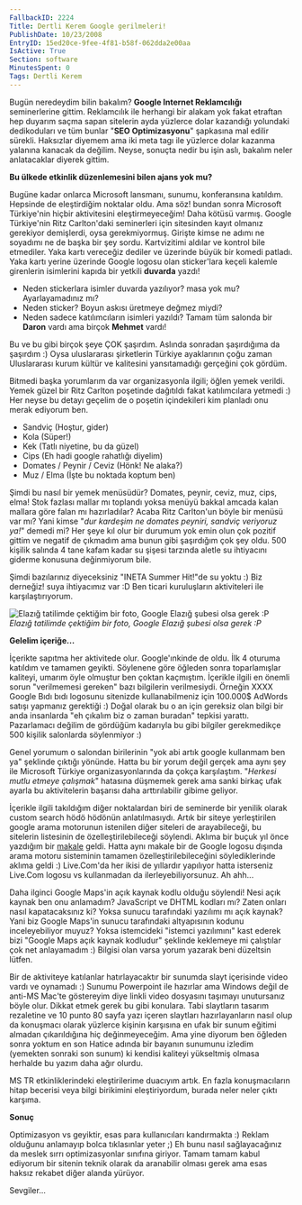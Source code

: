 ```yaml
---
FallbackID: 2224
Title: Dertli Kerem Google gerilmeleri!
PublishDate: 10/23/2008
EntryID: 15ed20ce-9fee-4f81-b58f-062dda2e00aa
IsActive: True
Section: software
MinutesSpent: 0
Tags: Dertli Kerem
---
```

Bugün neredeydim bilin bakalım? **Google Internet Reklamcılığı**
seminerlerine gittim. Reklamcılık ile herhangi bir alakam yok fakat
etraftan hep duyarım saçma sapan sitelerin ayda yüzlerce dolar kazandığı
yolundaki dedikoduları ve tüm bunlar "**SEO Optimizasyonu**" şapkasına
mal edilir sürekli. Haksızlar diyemem ama iki meta tagı ile yüzlerce
dolar kazanma yalanına kanacak da değilim. Neyse, sonuçta nedir bu işin
aslı, bakalım neler anlatacaklar diyerek gittim.

**Bu ülkede etkinlik düzenlemesini bilen ajans yok mu?**

Bugüne kadar onlarca Microsoft lansmanı, sunumu, konferansına katıldım.
Hepsinde de eleştirdiğim noktalar oldu. Ama söz! bundan sonra Microsoft
Türkiye'nin hiçbir aktivitesini eleştirmeyeceğim! Daha kötüsü varmış.
Google Türkiye'nin Ritz Carlton'daki seminerleri için sitesinden kayıt
olmanız gerekiyor demişlerdi, oysa gerekmiyormuş. Girişte kimse ne adımı
ne soyadımı ne de başka bir şey sordu. Kartvizitimi aldılar ve kontrol
bile etmediler. Yaka kartı vereceğiz dediler ve üzerinde büyük bir
komedi patladı. Yaka kartı yerine üzerinde Google logosu olan
sticker'lara keçeli kalemle girenlerin isimlerini kapıda bir yetkili
**duvarda** yazdı!

-   Neden stickerlara isimler duvarda yazılıyor? masa yok mu?
    Ayarlayamadınız mı?
-   Neden sticker? Boyun askısı üretmeye değmez miydi?
-   Neden sadece katılımcıların isimleri yazıldı? Tamam tüm salonda bir
    **Daron** vardı ama birçok **Mehmet** vardı!

Bu ve bu gibi birçok şeye ÇOK şaşırdım. Aslında sonradan şaşırdığıma da
şaşırdım :) Oysa uluslararası şirketlerin Türkiye ayaklarının çoğu zaman
Uluslararası kurum kültür ve kalitesini yansıtamadığı gerçeğini çok
gördüm.

Bitmedi başka yorumlarım da var organizasyonla ilgili; öğlen yemek
verildi. Yemek güzel bir Ritz Carlton poşetinde dağıtıldı fakat
katılımcılara yetmedi :) Her neyse bu detayı geçelim de o poşetin
içindekileri kim planladı onu merak ediyorum ben.

-   Sandviç (Hoştur, gider)
-   Kola (Süper!)
-   Kek (Tatlı niyetine, bu da güzel)
-   Cips (Eh hadi google rahatlığı diyelim)
-   Domates / Peynir / Ceviz (Hönk! Ne alaka?)
-   Muz / Elma (İşte bu noktada koptum ben)

Şimdi bu nasıl bir yemek menüsüdür? Domates, peynir, ceviz, muz, cips,
elma! Stok fazlası mallar mı toplandı yoksa menüyü bakkal amcada kalan
mallara göre falan mı hazırladılar? Acaba Ritz Carlton'un böyle bir
menüsü var mı? Yani kimse "*dur kardeşim ne domates peyniri, sandviç
veriyoruz ya!*" demedi mi? Her şeye kıl olur bir durumum yok emin olun
çok pozitif gittim ve negatif de çıkmadım ama bunun gibi şaşırdığım çok
şey oldu. 500 kişilik salında 4 tane kafam kadar su şişesi tarzında
aletle su ihtiyacını giderme konusuna değinmiyorum bile.

Şimdi bazılarınız diyeceksiniz "INETA Summer Hit!"de su yoktu :) Biz
derneğiz! suya ihtiyacımız var :D Ben ticari kuruluşların aktiviteleri
ile karşılaştırıyorum.

![Elazığ tatilimde çektiğim bir foto, Google Elazığ şubesi olsa gerek
:P](http://cdn.daron.yondem.com/assets/2224/22102008_1.jpg)\
*Elazığ tatilimde çektiğim bir foto, Google Elazığ şubesi olsa gerek :P*

**Gelelim içeriğe...**

İçerikte sapıtma her aktivitede olur. Google'ınkinde de oldu. İlk 4
oturuma katıldım ve tamamen geyikti. Söylenene göre öğleden sonra
toparlamışlar kaliteyi, umarım öyle olmuştur ben çoktan kaçmıştım.
İçerikle ilgili en önemli sorun "verilmemesi gereken" bazı bilgilerin
verilmesiydi. Örneğin XXXX Google Bıdı bıdı logosunu sitenizde
kullanabilmeniz için 100.000\$ AdWords satışı yapmanız gerektiği :)
Doğal olarak bu o an için gereksiz olan bilgi bir anda insanlarda "eh
çıkalım biz o zaman buradan" tepkisi yarattı. Pazarlamacı değilim de
gördüğüm kadarıyla bu gibi bilgiler gerekmedikçe 500 kişilik salonlarda
söylenmiyor :)

Genel yorumum o salondan birilerinin "yok abi artık google kullanmam ben
ya" şeklinde çıktığı yönünde. Hatta bu bir yorum değil gerçek ama aynı
şey ile Microsoft Türkiye organizasyonlarında da çokça karşılaştım.
"*Herkesi mutlu etmeye çalışmak*" hatasına düşmemek gerek ama sanki
birkaç ufak ayarla bu aktivitelerin başarısı daha arttırılabilir gibime
geliyor.

İçerikle ilgili takıldığım diğer noktalardan biri de seminerde bir
yenilik olarak custom search hödö hödönün anlatılmasıydı. Artık bir
siteye yerleştirilen google arama motorunun istenilen diğer siteleri de
arayabileceği, bu sitelerin listesinin de özelleştirilebileceği
söylendi. Aklıma bir buçuk yıl önce yazdığım bir
[makale](http://daron.yondem.com/tr/post/5b00b378-2c9d-46d3-927c-b7e80dd3252a)
geldi. Hatta aynı makale bir de Google logosu dışında arama motoru
sisteminin tamamen özelleştirilebileceğini söylediklerinde aklıma geldi
:) Live.Com'da her ikisi de yıllardır yapılıyor hatta isterseniz
Live.Com logosu vs kullanmadan da ilerleyebiliyorsunuz. Ah ahh...

Daha ilginci Google Maps'in açık kaynak kodlu olduğu söylendi! Nesi açık
kaynak ben onu anlamadım? JavaScript ve DHTML kodları mı? Zaten onları
nasıl kapatacaksınız ki? Yoksa sunucu tarafındaki yazılımı mı açık
kaynak? Yani biz Google Maps'in sunucu tarafındaki altyapısının kodunu
inceleyebiliyor muyuz? Yoksa istemcideki "istemci yazılımını" kast
ederek bizi "Google Maps açık kaynak kodludur" şeklinde keklemeye mi
çalıştılar çok net anlayamadım :) Bilgisi olan varsa yorum yazarak beni
düzeltsin lütfen.

Bir de aktiviteye katılanlar hatırlayacaktır bir sunumda slayt
içerisinde video vardı ve oynamadı :) Sunumu Powerpoint ile hazırlar ama
Windows değil de anti-MS Mac'te göstereyim diye linkli video dosyasını
taşımayı unutursanız böyle olur. Dikkat etmek gerek bu gibi konulara.
Tabi slaytların tasarım rezaletine ve 10 punto 80 sayfa yazı içeren
slaytları hazırlayanların nasıl olup da konuşmacı olarak yüzlerce
kişinin karşısına en ufak bir sunum eğitimi almadan çıkarıldığına hiç
değinmeyeceğim. Ama yine diyorum ben öğleden sonra yoktum en son Hatice
adında bir bayanın sunumunu izledim (yemekten sonraki son sunum) ki
kendisi kaliteyi yükseltmiş olmasa herhalde bu yazım daha ağır olurdu.

MS TR etkinliklerindeki eleştirilerime duacıyım artık. En fazla
konuşmacıların hitap becerisi veya bilgi birikimini eleştiriyordum,
burada neler neler çıktı karşıma.

**Sonuç**

Optimizasyon vs geyiktir, esas para kullanıcıları kandırmakta :) Reklam
olduğunu anlamayıp bolca tıklasınlar yeter ;) Eh bunu nasıl
sağlayacağınız da meslek sırrı optimizasyonlar sınıfına giriyor. Tamam
tamam kabul ediyorum bir sitenin teknik olarak da aranabilir olması
gerek ama esas haksız rekabet diğer alanda yürüyor.

Sevgiler...


